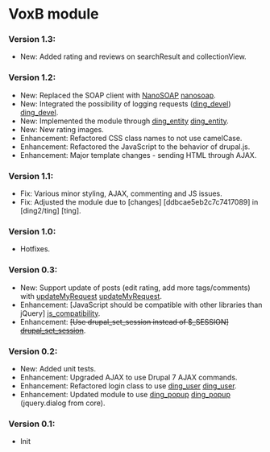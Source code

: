 VoxB module
==========

### Version 1.3:

* New: Added rating and reviews on searchResult and collectionView.

### Version 1.2:

* New: Replaced the SOAP client with [NanoSOAP] [nanosoap].
* New: Integrated the possibility of logging requests ([ding_devel]) [ding_devel].
* New: Implemented the module through [ding_entity] [ding_entity].
* New: New rating images.
* Enhancement: Refactored CSS class names to not use camelCase.
* Enhancement: Refactored the JavaScript to the behavior of drupal.js.
* Enhancement: Major template changes - sending HTML through AJAX.

### Version 1.1:

* Fix: Various minor styling, AJAX, commenting and JS issues.
* Fix: Adjusted the module due to [changes] [ddbcae5eb2c7c7417089] in [ding2/ting] [ting].

### Version 1.0:

* Hotfixes.

### Version 0.3:

* New: Support update of posts (edit rating, add more tags/comments) with [updateMyRequest] [updateMyRequest].
* Enhancement: [JavaScript should be compatible with other libraries than jQuery] [js_compatibility].
* Enhancement: ~~[Use drupal_set_session instead of $_SESSION] [drupal_set_session]~~.

### Version 0.2:

* New: Added unit tests.
* Enhancement: Upgraded AJAX to use Drupal 7 AJAX commands.
* Enhancement: Refactored login class to use [ding_user] [ding_user].
* Enhancement: Updated module to use [ding_popup] [ding_popup] (jquery.dialog from core).

### Version 0.1:

* Init

[ding_user]: https://github.com/ding2/ding_user
[ding_popup]: https://github.com/ding2/ding_popup
[js_compatibility]: http://drupal.org/node/224333#javascript_compatibility
[drupal_set_session]: http://drupal.org/node/224333#drupal_set_session
[updateMyRequest]: https://voxb.addi.dk/1.0/doc/voxb.html#Link51 
[nanosoap]: http://drupal.org/project/nanosoap
[ding_devel]: https://github.com/ding2/ding_devel
[ding_entity]: https://github.com/ding2/ding_entity
